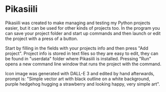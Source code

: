 # Pikasiili
Pikasiili was created to make managing and testing my Python projects easier, but it can be used for other kinds of projects too. In the program you can save your project folder and start up commands and then launch or edit the project with a press of a button.

Start by filling in the fields with your projects info and then press "Add project". Project info is stored in text files so they are easy to edit, they can be found in "userdata" folder where Pikasiili is installed. Pressing "Run" opens a new command line window that runs the project with the command.

Icon image was generated with DALL-E 3 and edited by hand afterwards, prompt is: "Simple vector art with black outline on a white background, purple hedgehog hugging a strawberry and looking happy, very simple art".
